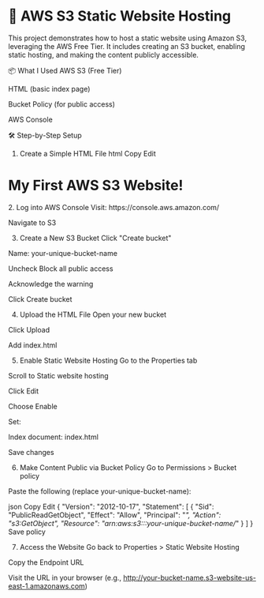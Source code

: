 # 🚀 AWS S3 Static Website Hosting

This project demonstrates how to host a static website using Amazon S3, leveraging the AWS Free Tier. It includes creating an S3 bucket, enabling static hosting, and making the content publicly accessible.

📦 What I Used
AWS S3 (Free Tier)

HTML (basic index page)

Bucket Policy (for public access)

AWS Console

🛠️ Step-by-Step Setup
1. Create a Simple HTML File
html
Copy
Edit
<!-- index.html -->
<!DOCTYPE html>
<html>
<head>
  <title>Hello from S3</title>
</head>
<body>
  <h1>My First AWS S3 Website!</h1>
</body>
</html>
2. Log into AWS Console
Visit: https://console.aws.amazon.com/

Navigate to S3

3. Create a New S3 Bucket
Click "Create bucket"

Name: your-unique-bucket-name

Uncheck Block all public access

Acknowledge the warning

Click Create bucket

4. Upload the HTML File
Open your new bucket

Click Upload

Add index.html

5. Enable Static Website Hosting
Go to the Properties tab

Scroll to Static website hosting

Click Edit

Choose Enable

Set:

Index document: index.html

Save changes

6. Make Content Public via Bucket Policy
Go to Permissions > Bucket policy

Paste the following (replace your-unique-bucket-name):

json
Copy
Edit
{
  "Version": "2012-10-17",
  "Statement": [
    {
      "Sid": "PublicReadGetObject",
      "Effect": "Allow",
      "Principal": "*",
      "Action": "s3:GetObject",
      "Resource": "arn:aws:s3:::your-unique-bucket-name/*"
    }
  ]
}
Save policy

7. Access the Website
Go back to Properties > Static Website Hosting

Copy the Endpoint URL

Visit the URL in your browser (e.g., http://your-bucket-name.s3-website-us-east-1.amazonaws.com)
